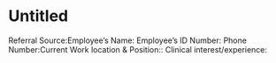# Untitled

Referral Source:Employee’s Name: Employee’s ID Number: Phone Number:Current Work location & Position:: Clinical interest/experience: